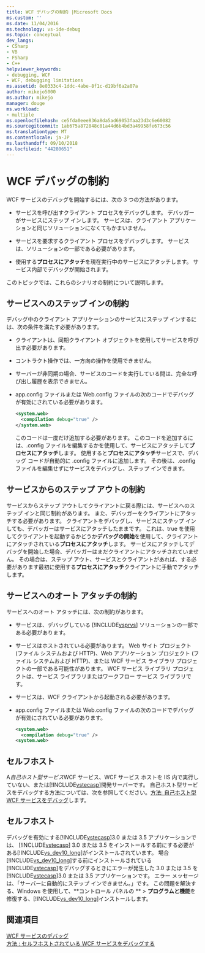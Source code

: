 ```yaml
---
title: WCF デバッグの制約 |Microsoft Docs
ms.custom: ''
ms.date: 11/04/2016
ms.technology: vs-ide-debug
ms.topic: conceptual
dev_langs:
- CSharp
- VB
- FSharp
- C++
helpviewer_keywords:
- debugging, WCF
- WCF, debugging limitations
ms.assetid: 8e0333c4-1ddc-4abe-8f1c-d19bf6a2a07a
author: mikejo5000
ms.author: mikejo
manager: douge
ms.workload:
- multiple
ms.openlocfilehash: ce5fda0eee836a8da5ad69053faa23d3c6e60082
ms.sourcegitcommit: 1ab675a872848c81a44d6b4bd3a49958fe673c56
ms.translationtype: MT
ms.contentlocale: ja-JP
ms.lasthandoff: 09/10/2018
ms.locfileid: "44280651"
---
```

# <a name="limitations-on-wcf-debugging"></a>WCF デバッグの制約
WCF サービスのデバッグを開始するには、次の 3 つの方法があります。  
  
-   サービスを呼び出すクライアント プロセスをデバッグします。 デバッガーがサービスにステップ インします。 サービスは、クライアント アプリケーションと同じソリューションになくてもかまいません。  
  
-   サービスを要求するクライアント プロセスをデバッグします。 サービスは、ソリューションの一部である必要があります。  
  
-   使用する**プロセスにアタッチ**を現在実行中のサービスにアタッチします。 サービス内部でデバッグが開始されます。  
  
 このトピックでは、これらのシナリオの制約について説明します。  
  
## <a name="limitations-on-stepping-into-a-service"></a>サービスへのステップ インの制約  
 デバッグ中のクライアント アプリケーションのサービスにステップ インするには、次の条件を満たす必要があります。  
  
-   クライアントは、同期クライアント オブジェクトを使用してサービスを呼び出す必要があります。  
  
-   コントラクト操作では、一方向の操作を使用できません。  
  
-   サーバーが非同期の場合、サービスのコードを実行している間は、完全な呼び出し履歴を表示できません。  
  
-   app.config ファイルまたは Web.config ファイルの次のコードでデバッグが有効にされている必要があります。  
  
    ```xml
    <system.web>  
      <compilation debug="true" />  
    </system.web>  
    ```  
  
     このコードは一度だけ追加する必要があります。 このコードを追加するには、.config ファイルを編集するかを使用して、サービスにアタッチして**プロセスにアタッチ**します。 使用すると**プロセスにアタッチ**サービスで、デバッグ コードが自動的に .config ファイルに追加します。 その後は、.config ファイルを編集せずにサービスをデバッグし、ステップ インできます。  
  
## <a name="limitations-on-stepping-out-of-a-service"></a>サービスからのステップ アウトの制約  
 サービスからステップ アウトしてクライアントに戻る際には、サービスへのステップ インと同じ制約があります。 また、デバッガーをクライアントにアタッチする必要があります。 クライアントをデバッグし、サービスにステップ インしても、デバッガーはサービスにアタッチしたままです。 これは、true を使用してクライアントを起動するかどうか**デバッグの開始**を使用して、クライアントにアタッチされている**プロセスにアタッチ**します。 サービスにアタッチしてデバッグを開始した場合、デバッガーはまだクライアントにアタッチされていません。 その場合は、ステップ アウト、サービスとクライアントがあれば、する必要があります最初に使用する**プロセスにアタッチ**クライアントに手動でアタッチします。  
  
## <a name="limitations-on-automatic-attach-to-a-service"></a>サービスへのオート アタッチの制約  
 サービスへのオート アタッチには、次の制約があります。  
  
-   サービスは、デバッグしている [!INCLUDE[vsprvs](../code-quality/includes/vsprvs_md.md)] ソリューションの一部である必要があります。  
  
-   サービスはホストされている必要があります。 Web サイト プロジェクト (ファイル システムおよび HTTP)、Web アプリケーション プロジェクト (ファイル システムおよび HTTP)、または WCF サービス ライブラリ プロジェクトの一部である可能性があります。 WCF サービス ライブラリ プロジェクトは、サービス ライブラリまたはワークフロー サービス ライブラリです。  
  
-   サービスは、WCF クライアントから起動される必要があります。  
  
-   app.config ファイルまたは Web.config ファイルの次のコードでデバッグが有効にされている必要があります。  
  
    ```xml
    <system.web>  
      <compilation debug="true" />  
    <system.web>  
    ```  
  
## <a name="self-hosting"></a>セルフホスト  
 A*自己ホスト型サービス*WCF サービス、WCF サービス ホストを IIS 内で実行していない、または[!INCLUDE[vstecasp](../code-quality/includes/vstecasp_md.md)]開発サーバーです。 自己ホスト型サービスをデバッグする方法については、次を参照してください。[方法: 自己ホスト型 WCF サービスをデバッグ](../debugger/how-to-debug-a-self-hosted-wcf-service.md)します。  
  
## <a name="self-hosting"></a>セルフホスト  
 デバッグを有効にする[!INCLUDE[vstecasp](../code-quality/includes/vstecasp_md.md)]3.0 または 3.5 アプリケーションでは、 [!INCLUDE[vstecasp](../code-quality/includes/vstecasp_md.md)] 3.0 または 3.5 をインストールする前にする必要がある[!INCLUDE[vs_dev10_long](../code-quality/includes/vs_dev10_long_md.md)]がインストールされています。 場合[!INCLUDE[vs_dev10_long](../code-quality/includes/vs_dev10_long_md.md)]する前にインストールされている[!INCLUDE[vstecasp](../code-quality/includes/vstecasp_md.md)]をデバッグするときにエラーが発生した 3.0 または 3.5 を[!INCLUDE[vstecasp](../code-quality/includes/vstecasp_md.md)]3.0 または 3.5 アプリケーションです。 エラー メッセージは、「サーバーに自動的にステップ インできません。」です。 この問題を解決する、Windows を使用して、**コントロール パネルの ** > **プログラムと機能**を修復する、[!INCLUDE[vs_dev10_long](../code-quality/includes/vs_dev10_long_md.md)]インストールします。  
  
## <a name="see-also"></a>関連項目  
 [WCF サービスのデバッグ](../debugger/debugging-wcf-services.md)   
 [方法 : セルフホストされている WCF サービスをデバッグする](../debugger/how-to-debug-a-self-hosted-wcf-service.md)
